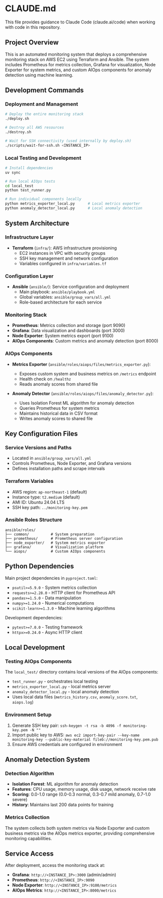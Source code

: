 # CLAUDE.md

This file provides guidance to Claude Code (claude.ai/code) when working with code in this repository.

## Project Overview

This is an automated monitoring system that deploys a comprehensive monitoring stack on AWS EC2 using Terraform and Ansible. The system includes Prometheus for metrics collection, Grafana for visualization, Node Exporter for system metrics, and custom AIOps components for anomaly detection using machine learning.

## Development Commands

### Deployment and Management
```bash
# Deploy the entire monitoring stack
./deploy.sh

# Destroy all AWS resources
./destroy.sh

# Wait for SSH connectivity (used internally by deploy.sh)
./scripts/wait-for-ssh.sh <INSTANCE_IP>
```

### Local Testing and Development
```bash
# Install dependencies
uv sync

# Run local AIOps tests
cd local_test
python test_runner.py

# Run individual components locally
python metrics_exporter_local.py      # Local metrics exporter
python anomaly_detector_local.py      # Local anomaly detection
```

## System Architecture

### Infrastructure Layer
- **Terraform** (`infra/`): AWS infrastructure provisioning
  - EC2 instances in VPC with security groups
  - SSH key management and network configuration
  - Variables configured in `infra/variables.tf`

### Configuration Layer
- **Ansible** (`ansible/`): Service configuration and deployment
  - Main playbook: `ansible/playbook.yml`
  - Global variables: `ansible/group_vars/all.yml`
  - Role-based architecture for each service

### Monitoring Stack
- **Prometheus**: Metrics collection and storage (port 9090)
- **Grafana**: Data visualization and dashboards (port 3000)
- **Node Exporter**: System metrics export (port 9100)
- **AIOps Components**: Custom metrics and anomaly detection (port 8000)

### AIOps Components
- **Metrics Exporter** (`ansible/roles/aiops/files/metrics_exporter.py`):
  - Exposes custom system and business metrics on `/metrics` endpoint
  - Health check on `/healthz`
  - Reads anomaly scores from shared file

- **Anomaly Detector** (`ansible/roles/aiops/files/anomaly_detector.py`):
  - Uses Isolation Forest ML algorithm for anomaly detection
  - Queries Prometheus for system metrics
  - Maintains historical data in CSV format
  - Writes anomaly scores to shared file

## Key Configuration Files

### Service Versions and Paths
- Located in `ansible/group_vars/all.yml`
- Controls Prometheus, Node Exporter, and Grafana versions
- Defines installation paths and scrape intervals

### Terraform Variables
- AWS region: `ap-northeast-1` (default)
- Instance type: `t2.medium` (default)
- AMI ID: Ubuntu 24.04 LTS
- SSH key path: `../monitoring-key.pem`

### Ansible Roles Structure
```
ansible/roles/
├── common/          # System preparation
├── prometheus/      # Prometheus server configuration
├── node_exporter/   # System metrics exporter
├── grafana/         # Visualization platform
└── aiops/           # Custom AIOps components
```

## Python Dependencies

Main project dependencies in `pyproject.toml`:
- `psutil>=5.9.0` - System metrics collection
- `requests>=2.28.0` - HTTP client for Prometheus API
- `pandas>=1.5.0` - Data manipulation
- `numpy>=1.24.0` - Numerical computations
- `scikit-learn>=1.3.0` - Machine learning algorithms

Development dependencies:
- `pytest>=7.0.0` - Testing framework
- `httpx>=0.24.0` - Async HTTP client

## Local Development

### Testing AIOps Components
The `local_test/` directory contains local versions of the AIOps components:
- `test_runner.py` - orchestrates local testing
- `metrics_exporter_local.py` - local metrics server
- `anomaly_detector_local.py` - local anomaly detection
- Uses local data files (`metrics_history.csv`, `anomaly_score.txt`, `aiops.log`)

### Environment Setup
1. Generate SSH key pair: `ssh-keygen -t rsa -b 4096 -f monitoring-key.pem -N ""`
2. Import public key to AWS: `aws ec2 import-key-pair --key-name monitoring-key --public-key-material fileb://monitoring-key.pem.pub`
3. Ensure AWS credentials are configured in environment

## Anomaly Detection System

### Detection Algorithm
- **Isolation Forest**: ML algorithm for anomaly detection
- **Features**: CPU usage, memory usage, disk usage, network receive rate
- **Scoring**: 0.0-1.0 range (0.0-0.3 normal, 0.3-0.7 mild anomaly, 0.7-1.0 severe)
- **History**: Maintains last 200 data points for training

### Metrics Collection
The system collects both system metrics via Node Exporter and custom business metrics via the AIOps metrics exporter, providing comprehensive monitoring capabilities.

## Service Access

After deployment, access the monitoring stack at:
- **Grafana**: `http://<INSTANCE_IP>:3000` (admin/admin)
- **Prometheus**: `http://<INSTANCE_IP>:9090`
- **Node Exporter**: `http://<INSTANCE_IP>:9100/metrics`
- **AIOps Metrics**: `http://<INSTANCE_IP>:8000/metrics`